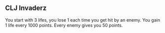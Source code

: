## CLJ Invaderz

You  start with 3  lifes, you lose 1  each time you get hit by an enemy.
You gain 1 life every 1000 points. Every enemy gives you 50 points.


